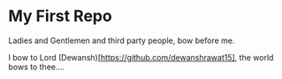 # My First Repo
Ladies and Gentlemen and third party people, bow before me.

I bow to Lord (Dewansh)[https://github.com/dewanshrawat15], the world bows to thee....
